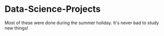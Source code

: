 # Data-Science-Projects

Most of these were done during the summer holiday. It's never bad to study new things!